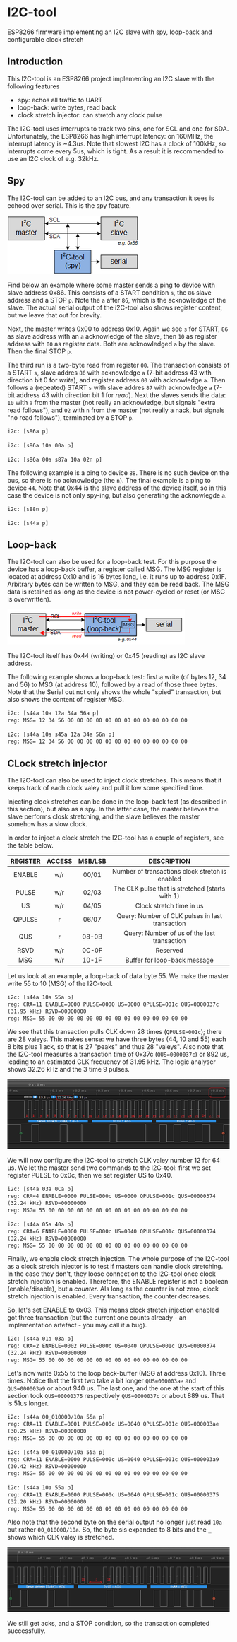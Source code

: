 # I2C-tool
ESP8266 firmware implementing an I2C slave with spy, loop-back and configurable clock stretch


## Introduction
This I2C-tool is an ESP8266 project implementing an I2C slave with the following features
 - spy: echos all traffic to UART
 - loop-back: write bytes, read back
 - clock stretch injector: can stretch any clock pulse

The I2C-tool uses interrupts to track two pins, one for SCL and one for SDA.
Unfortunately, the ESP8266 has high interrupt latency: on 160MHz, the interrupt latency is ~4.3us. 
Note that slowest I2C has a clock of 100kHz, so interrupts come every 5us, which is tight.
As a result it is recommended to use an I2C clock of e.g. 32kHz.


## Spy 
The I2C-tool can be added to an I2C bus, and any transaction it sees is echoed over serial.
This is the spy feature.

![spy](spy.png)

Find below an example where some master sends a ping to device with slave address 0x86.
This consists of a START condition `s`, the `86` slave address and a STOP `p`. 
Note the `a` after `86`, which is the acknowledge of the slave.
The actual serial output of the i2C-tool also shows register content, but we leave that out for brevity.

Next, the master writes 0x00 to address 0x10. Again we see `s` for START, `86` as slave address
with an `a` acknowledge of the slave, then `10` as register address with `00` as register data.
Both are acknowledged `a` by the slave. Then the final STOP `p`.

The third run is a two-byte read from register `00`. The transaction consists of a START `s`, 
slave addres `86` with acknowledge `a` (7-bit address 43 with direction bit 0 for _write_), 
and register address `00` with acknowledge `a`.
Then follows a (repeated) START `s` with slave addres `87` with acknowledge `a` 
(7-bit address 43 with direction bit 1 for _read_). Next the slaves sends the data:
`10` with `a` from the master (not really an acknowledge, but signals "extra read follows"), and
`02` with `n` from the master (not really a nack, but signals "no read follows"),
terminated by a STOP `p`.

```
i2c: [s86a p]

i2c: [s86a 10a 00a p]

i2c: [s86a 00a s87a 10a 02n p]
```

The following example is a ping to device `88`. There is no such device on the bus, so there is no acknowledge (the `n`).
The final example is a ping to device `44`. Note that 0x44 is the slave address of the device itself, so in this case the 
device is not only spy-ing, but also generating the acknowlegde `a`.

```
i2c: [s88n p]

i2c: [s44a p]
```


## Loop-back

The I2C-tool can also be used for a loop-back test. For this purpose the device has a loop-back buffer, 
a register called MSG. The MSG register is located at address 0x10 and is 16 bytes long, 
i.e. it runs up to address 0x1F. Arbitrary bytes can be written to MSG, and they can be read back.
The MSG data is retained as long as the device is not power-cycled or reset (or MSG is overwritten).

![loop-back](loop-back.png)

The I2C-tool itself has 0x44 (writing) or 0x45 (reading) as I2C slave address.

The following example shows a loop-back test:
first a write (of bytes 12, 34 and 56) to MSG (at address 10), followed by a read of those three bytes.
Note that the Serial out not only shows the whole "spied" transaction, but also shows the content of 
register MSG.

```
i2c: [s44a 10a 12a 34a 56a p]
reg: MSG= 12 34 56 00 00 00 00 00 00 00 00 00 00 00 00 00

i2c: [s44a 10a s45a 12a 34a 56n p]
reg: MSG= 12 34 56 00 00 00 00 00 00 00 00 00 00 00 00 00
```


## CLock stretch injector

The I2C-tool can also be used to inject clock stretches.
This means that it keeps track of each clock valey and pull it low some specified time.

Injecting clock stretches can be done in the loop-back test (as described in this section),
but also as a spy. In the latter case, the master believes the slave performs closk stretching, 
and the slave believes the master somehow has a slow clock.

In order to inject a clock stretch the I2C-tool has a couple of registers, see the table below.

| REGISTER | ACCESS | MSB/LSB | DESCRIPTION                                     |
|:--------:|:------:|:-------:|:-----------------------------------------------:|
| ENABLE   | w/r    | 00/01   | Number of transactions clock stretch is enabled |
| PULSE    | w/r    | 02/03   | The CLK pulse that is stretched (starts with 1) |
| US       | w/r    | 04/05   | Clock stretch time in us                        |
| QPULSE   | r      | 06/07   | Query: Number of CLK pulses in last transaction |
| QUS      | r      | 08-0B   | Query: Number of us of the last transaction     |
| RSVD     | w/r    | 0C-0F   | Reserved                                        |
| MSG      | w/r    | 10-1F   | Buffer for loop-back message                    |

Let us look at an example, a loop-back of data byte 55.
We make the master write 55 to 10 (MSG) of the I2C-tool.

```
i2c: [s44a 10a 55a p]
reg: CRA=11 ENABLE=0000 PULSE=0000 US=0000 QPULSE=001c QUS=0000037c (31.95 kHz) RSVD=00000000
reg: MSG= 55 00 00 00 00 00 00 00 00 00 00 00 00 00 00 00
```

We see that this transaction pulls CLK down 28 times (`QPULSE=001c`); there are 28 valeys.
This makes sense: we have three bytes (44, 10 and 55) each 8 bits plus 1 ack, so that is 27 "peaks" and thus 28 "valeys".
Also note that the I2C-tool measures a transaction time of 0x37c (`QUS=0000037c`) or 892 us, 
leading to an estimated CLK frequency of 31.95 kHz. The logic analyser shows 32.26 kHz and the 3 time 9 pulses.

![timing](timing.png)

We will now configure the I2C-tool to stretch CLK valey number 12 for 64 us.
We let the master send two commands to the I2C-tool: first we set register PULSE to 0x0c,
then we set register US to 0x40.

```
i2c: [s44a 03a 0Ca p]
reg: CRA=4 ENABLE=0000 PULSE=000c US=0000 QPULSE=001c QUS=00000374 (32.24 kHz) RSVD=00000000
reg: MSG= 55 00 00 00 00 00 00 00 00 00 00 00 00 00 00 00

i2c: [s44a 05a 40a p]
reg: CRA=6 ENABLE=0000 PULSE=000c US=0040 QPULSE=001c QUS=00000374 (32.24 kHz) RSVD=00000000
reg: MSG= 55 00 00 00 00 00 00 00 00 00 00 00 00 00 00 00
```

Finally, we enable clock stretch injection.
The whole purpose of the I2C-tool as a clock stretch injector is to test if masters can handle clock stretching.
In the case they don't, they loose connection to the I2C-tool once clock stretch injection is enabled.
Therefore, the ENABLE register is not a boolean (enable/disable), but a _counter_.
Als long as the counter is not zero, clock stretch injection is enabled. Every transaction, the counter decreases.

So, let's set ENABLE to 0x03. This means clock stretch injection enabled got three transaction (but the current one 
counts already - an implementation artefact - you may call it a bug).

```
i2c: [s44a 01a 03a p]
reg: CRA=2 ENABLE=0002 PULSE=000c US=0040 QPULSE=001c QUS=00000374 (32.24 kHz) RSVD=00000000
reg: MSG= 55 00 00 00 00 00 00 00 00 00 00 00 00 00 00 00
```

Let's now write 0x55 to the loop back-buffer (MSG at address 0x10). Three times.
Notice that the first two take a bit longer `QUS=000003ae` and `QUS=000003a9` or about 940 us.
The last one, and the one at the start of this section took `QUS=00000375` respectively `QUS=0000037c` or about 889 us.
That is 51us longer.

```
i2c: [s44a 00_010000/10a 55a p]
reg: CRA=11 ENABLE=0001 PULSE=000c US=0040 QPULSE=001c QUS=000003ae (30.25 kHz) RSVD=00000000
reg: MSG= 55 00 00 00 00 00 00 00 00 00 00 00 00 00 00 00

i2c: [s44a 00_010000/10a 55a p]
reg: CRA=11 ENABLE=0000 PULSE=000c US=0040 QPULSE=001c QUS=000003a9 (30.42 kHz) RSVD=00000000
reg: MSG= 55 00 00 00 00 00 00 00 00 00 00 00 00 00 00 00

i2c: [s44a 10a 55a p]
reg: CRA=11 ENABLE=0000 PULSE=000c US=0040 QPULSE=001c QUS=00000375 (32.20 kHz) RSVD=00000000
reg: MSG= 55 00 00 00 00 00 00 00 00 00 00 00 00 00 00 00
```

Also note that the second byte on the serial output no longer just read `10a` but rather `00_010000/10a`.
So, the byte sis expanded to 8 bits and the `_` shows which CLK valey is stretched.

![stretch](stretch.png)

We still get acks, and a STOP condition, so the transaction completed successfully.
